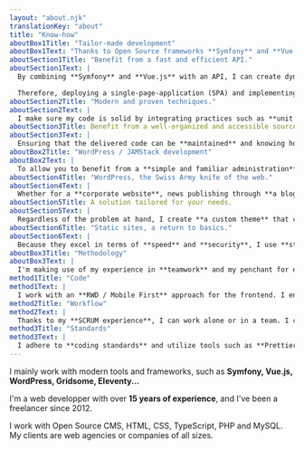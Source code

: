 ```yaml
---
layout: "about.njk"
translationKey: "about"
title: "Know-how"
aboutBox1Title: "Tailor-made development"
aboutBox1Text: "Thanks to Open Source frameworks **Symfony** and **Vue.js**, I help my clients with deploying solutions that are **efficient, modern and maintainable**."
aboutSection1Title: "Benefit from a fast and efficient API."
aboutSection1Text: |
  By combining **Symfony** and **Vue.js** with an API, I can create dynamic applications that communicate efficiently. Whether for web interfaces, web applications, or integrated with third-party APIs, this approach offers an optimal flexibility.

  Therefore, deploying a single-page-application (SPA) and implementing reusable components becomes quick and straightforward. This ensures a **smooth user experience** and more efficient **project management**.
aboutSection2Title: "Modern and proven techniques."
aboutSection2Text: |
  I make sure my code is solid by integrating practices such as **unit testing** and using **TypeScript**. This approach ensures a smooth deployment, minimizing side effects and regressions. Thus, your project benefits from a **solid foundation**, promoting peace of mind during releases in production.
aboutSection3Title: Benefit from a well-organized and accessible source code.
aboutSection3Text: |
  Ensuring that the delivered code can be **maintained** and knowing how to **manage the technical debt** are crucial issues. This is why I opt for **Open Source** systems that provide a certain longevity, supported by community-driven contributions, with **frequent and verified** updates. Thus, the deployment of your code comes with an assurance of **sustainability**.
aboutBox2Title: "WordPress / JAMStack development"
aboutBox2Text: |
  To allow you to benefit from a **simple and familiar administration**, or for projects requiring **maximum execution speed**, I use **WordPress** and the **JAMStack**.
aboutSection4Title: "WordPress, the Swiss Army knife of the web."
aboutSection4Text: |
  Whether for a **corporate website**, news publishing through **a blog**, or an **online booking system**, WordPress's reputation speaks for itself. With its **simple administration interface**, you'll be able to manage your website on your own with ease.
aboutSection5Title: A solution tailored for your needs.
aboutSection5Text: |
  Regardless of the problem at hand, I create **a custom theme** that closely aligns with the expressed needs. This approach simplifies the updates for your website and ensures an optimal compatibility with the newest versions of the **WordPress Core** and the plugins used.
aboutSection6Title: "Static sites, a return to basics."
aboutSection6Text: |
  Because they excel in terms of **speed** and **security**, I use **static site generators** to offer solutions that enable a rapid deployment, while allowing updating content with ease and maintaining the source code. Thanks to **Gridsome** or **Eleventy**, it's possible to smoothly and afforably launch a fairly flexible, remarkably fast and extremely lightweight website.
aboutBox3Title: "Methodology"
aboutBox3Text: |
  I'm making use of my experience in **teamwork** and my penchant for effective **productivity methods** to deploy robust, developer-friendly, and maintainable code.
method1Title: "Code"
method1Text: |
  I work with an **RWD / Mobile First** approach for the frontend. I ensure the robustness of my code with **unit tests**. When in a team, I help with PRs and **code review**.
method2Title: "Workflow"
method2Text: |
  Thanks to my **SCRUM experience**, I can work alone or in a team. I can also implement a **Continuous Integration** workflow that helps prevent regressions.
method3Title: "Standards"
method3Text: |
  I adhere to **coding standards** and utilize tools such as **Prettier** or **PHPCS** to deliver code that meets standards and has a high level of **maintainability**.
---
```

I mainly work with modern tools and frameworks, such as **Symfony, Vue.js, WordPress, Gridsome, Eleventy...**

I'm a web developper with over **15 years of experience**, and I've been a freelancer since 2012.

I work with Open Source CMS, HTML, CSS, TypeScript, PHP and MySQL. My clients are web agencies or companies of all sizes.
